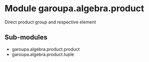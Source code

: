 Module garoupa.algebra.product
==============================
Direct product group and respective element

Sub-modules
-----------
* garoupa.algebra.product.product
* garoupa.algebra.product.tuple